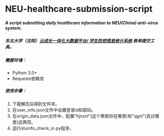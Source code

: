 # NEU-healthcare-submission-script
##### A script submitting daily healthcare information to NEU(China) anti-virus system.
##### 东北大学（沈阳）[云成长一体化大数据平台/ 学生防控信息统计系统](http://stuinfo.neu.edu.cn) 表单提交工具。

##### 需要环境：
- Python 3.0+
- Requests依赖库

##### 使用步骤：
1. 下载解压后得到文件夹。
2. 在user_info.json文件中设置登录id和密码。
3. 在origin_data.json文件中，配置"hjnznl"(这个寒假你在哪里)和"qgnl"(去过哪里)这两项。
4. 运行stuinfo_check_in.py程序。
